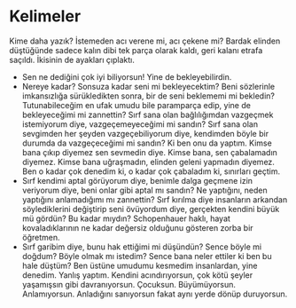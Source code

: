 # Kelimeler

Kime daha yazık? İstemeden acı verene mi, acı çekene mi?
Bardak elinden düştüğünde sadece kalın dibi tek parça olarak kaldı, geri kalanı etrafa saçıldı. İkisinin de ayakları çıplaktı.
- Sen ne dediğini çok iyi biliyorsun!
Yine de bekleyebilirdin.
- Nereye kadar? Sonsuza kadar seni mi bekleyecektim? Beni sözlerinle imkansızlığa sürükledikten sonra, bir de seni beklememi mi bekledin? Tutunabileceğim en ufak umudu bile paramparça edip, yine de bekleyeceğimi mi zannettin? Sırf sana olan bağlılığımdan vazgeçmek istemiyorum diye, vazgeçemeyeceğimi mi sandın? Sırf sana olan sevgimden her şeyden vazgeçebiliyorum diye, kendimden böyle bir durumda da vazgeçeceğimi mi sandın? Ki ben onu da yaptım. Kimse bana çıkıp diyemez sen sevmedin diye. Kimse bana, sen çabalamadın diyemez. Kimse bana uğraşmadın, elinden geleni yapmadın diyemez. Ben o kadar çok denedim ki, o kadar çok çabaladım ki, sınırları geçtim.
- Sırf kendimi aptal görüyorum diye, benimle dalga geçmene izin veriyorum diye, beni onlar gibi aptal mı sandın? Ne yaptığını, neden yaptığını anlamadığımı mı zannettin? Sırf kırılma diye insanların arkandan söylediklerini değiştirip seni övüyordum diye, gerçekten kendini büyük mü gördün? Bu kadar mıydın? Schopenhauer haklı, hayat kovaladıklarının ne kadar değersiz olduğunu gösteren zorba bir öğretmen.
- Sırf garibim diye, bunu hak ettiğimi mi düşündün? Sence böyle mi doğdum? Böyle olmak mı istedim? Sence bana neler ettiler ki ben bu hale düştüm? Ben üstüne umudumu kesmedim insanlardan, yine denedim. Yanlış yaptım.
Kendini acındırıyorsun, çok kötü şeyler yaşamışsın gibi davranıyorsun. Çocuksun. Büyümüyorsun. Anlamıyorsun. Anladığını sanıyorsun fakat aynı yerde dönüp duruyorsun.